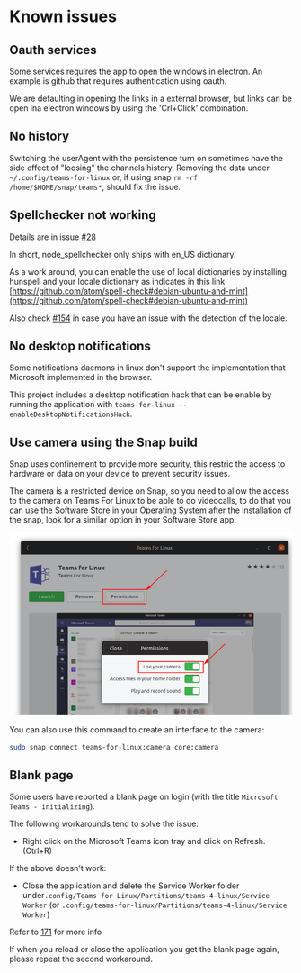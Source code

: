 # Known issues

## Oauth services

Some services requires the app to open the windows in electron. An example is github that requires authentication using oauth.

We are defaulting in opening the links in a external browser, but links can be open ina electron windows by using the 'Crl+Click' combination.

## No history

Switching the userAgent with the persistence turn on sometimes have the side effect of "loosing" the channels history. Removing the data under `~/.config/teams-for-linux` or, if using snap `rm -rf /home/$HOME/snap/teams*`, should fix the issue.

## Spellchecker not working

Details are in issue [#28](https://github.com/IsmaelMartinez/teams-for-linux/issues/28)

In short, node_spellchecker only ships with en_US dictionary.

As a work around, you can enable the use of local dictionaries by installing hunspell and your locale dictionary as indicates in this link [https://github.com/atom/spell-check#debian-ubuntu-and-mint](https://github.com/atom/spell-check#debian-ubuntu-and-mint)

Also check [#154](https://github.com/IsmaelMartinez/teams-for-linux/issues/154) in case you have an issue with the detection of the locale.

## No desktop notifications

Some notifications daemons in linux don't support the implementation that Microsoft implemented in the browser.

This project includes a desktop notification hack that can be enable by running the application with `teams-for-linux --enableDesktopNotificationsHack`.

## Use camera using the Snap build

Snap uses confinement to provide more security, this restric the access to hardware or data on your device to prevent security issues.

The camera is a restricted device on Snap, so you need to allow the access to the camera on Teams For Linux to be able to do videocalls, to do that you can use the Software Store in your Operating System after the installation of the snap, look for a similar option in your Software Store app:

![Enable camera in Software Store](static/snap-store-permissons.png)

You can also use this command to create an interface to the camera:

```bash
sudo snap connect teams-for-linux:camera core:camera
```

## Blank page

Some users have reported a blank page on login (with the title `Microsoft Teams - initializing`). 

The following workarounds tend to solve the issue:

+ Right click on the Microsoft Teams icon tray and click on Refresh. (Ctrl+R)

If the above doesn't work:

+ Close the application and delete the Service Worker folder under`.config/Teams for Linux/Partitions/teams-4-linux/Service Worker` (or `.config/teams-for-linux/Partitions/teams-4-linux/Service Worker`)

Refer to [171](https://github.com/IsmaelMartinez/teams-for-linux/issues/171) for more info

If when you reload or close the application you get the blank page again, please repeat the second workaround.
